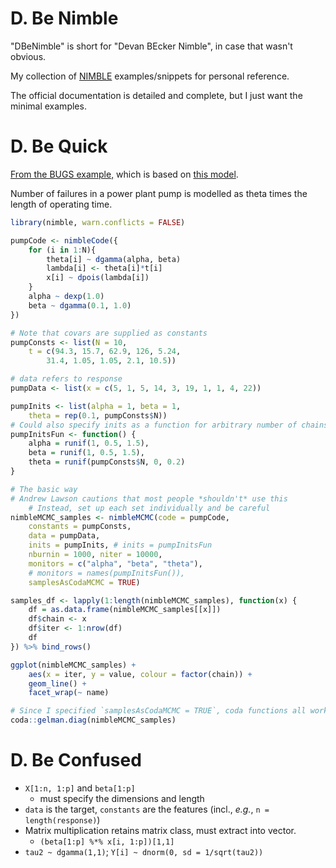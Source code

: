 # D. Be Nimble

"DBeNimble" is short for "Devan BEcker Nimble", in case that wasn't obvious.

My collection of [NIMBLE](https://r-nimble.org/) examples/snippets for personal reference.

The official documentation is detailed and complete, but I just want the minimal examples.

# D. Be Quick

[From the BUGS example,](https://r-nimble.org/nimbleExamples/nimble_build_a_model.html) which is based on [this model](https://www.multibugs.org/examples/latest/Pumps.html).

Number of failures in a power plant pump is modelled as theta times the length of operating time. 

```r
library(nimble, warn.conflicts = FALSE)

pumpCode <- nimbleCode({ 
    for (i in 1:N){
        theta[i] ~ dgamma(alpha, beta)
        lambda[i] <- theta[i]*t[i]
        x[i] ~ dpois(lambda[i])
    }
    alpha ~ dexp(1.0)
    beta ~ dgamma(0.1, 1.0)
})

# Note that covars are supplied as constants
pumpConsts <- list(N = 10,
    t = c(94.3, 15.7, 62.9, 126, 5.24,
        31.4, 1.05, 1.05, 2.1, 10.5))

# data refers to response
pumpData <- list(x = c(5, 1, 5, 14, 3, 19, 1, 1, 4, 22))

pumpInits <- list(alpha = 1, beta = 1,
    theta = rep(0.1, pumpConsts$N))
# Could also specify inits as a function for arbitrary number of chains
pumpInitsFun <- function() {
    alpha = runif(1, 0.5, 1.5),
    beta = runif(1, 0.5, 1.5),
    theta = runif(pumpConsts$N, 0, 0.2)
}

# The basic way
# Andrew Lawson cautions that most people *shouldn't* use this
    # Instead, set up each set individually and be careful
nimbleMCMC_samples <- nimbleMCMC(code = pumpCode, 
    constants = pumpConsts, 
    data = pumpData, 
    inits = pumpInits, # inits = pumpInitsFun
    nburnin = 1000, niter = 10000,
    monitors = c("alpha", "beta", "theta"),
    # monitors = names(pumpInitsFun()),
    samplesAsCodaMCMC = TRUE)

samples_df <- lapply(1:length(nimbleMCMC_samples), function(x) {
    df = as.data.frame(nimbleMCMC_samples[[x]])
    df$chain <- x
    df$iter <- 1:nrow(df)
    df
}) %>% bind_rows() 

ggplot(nimbleMCMC_samples) +
    aes(x = iter, y = value, colour = factor(chain)) +
    geom_line() + 
    facet_wrap(~ name)

# Since I specified `samplesAsCodaMCMC = TRUE`, coda functions all work
coda::gelman.diag(nimbleMCMC_samples)
```


# D. Be Confused

- `X[1:n, 1:p]` and `beta[1:p]`
    - must specify the dimensions and length
- `data` is the target, `constants` are the features (incl., *e.g.*, `n = length(response)`)
- Matrix multiplication retains matrix class, must extract into vector.
    - `(beta[1:p] %*% x[i, 1:p])[1,1]`
- `tau2 ~ dgamma(1,1)`; `Y[i] ~ dnorm(0, sd = 1/sqrt(tau2))`
